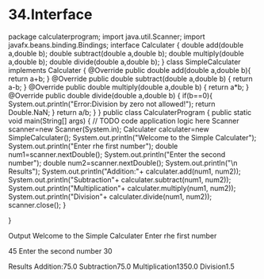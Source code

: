 # 34.Interface
package calculaterprogram;
import java.util.Scanner;
import javafx.beans.binding.Bindings;
interface Calculater {
    double add(double a,double b);
    double subtract(double a,double b);
    double multiply(double a,double b);
    double divide(double a,double b);
}
class SimpleCalculater implements Calculater {
    @Override
    public double add(double a,double b){
    return a+b;
}
    @Override
    public double subtract(double a,double b) {
        return a-b;
    }
    @Override
    public double multiply(double a,double b) {
        return a*b;
    }
    @Override
    public double divide(double a,double b) {
        if(b==0){
            System.out.println("Error:Division by zero not allowed!");
            return Double.NaN;
        }
        return a/b;
        }
    }
public class CalculaterProgram {
    public static void main(String[] args) {
        // TODO code application logic here
   Scanner scanner=new Scanner(System.in);
   Calculater calculater=new SimpleCalculater();
        System.out.println("Welcome to the Simple Calculater");
        System.out.println("Enter rhe first number");
    double num1=scanner.nextDouble();
        System.out.println("Enter the second number");
    double num2=scanner.nextDouble();
        System.out.println("\n Results");
        System.out.println("Addition:"+ calculater.add(num1, num2));
        System.out.println("Subtraction"+ calculater.subtract(num1, num2));
        System.out.println("Multiplication"+ calculater.multiply(num1, num2));
        System.out.println("Division"+ calculater.divide(num1, num2));
        scanner.close();
    }
    
}


Output
Welcome to the Simple Calculater
Enter rhe first number

45
Enter the second number
30

 Results
Addition:75.0
Subtraction75.0
Multiplication1350.0
Division1.5
